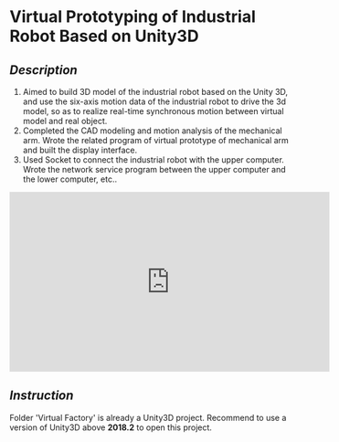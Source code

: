 # Virtual Prototyping of Industrial Robot Based on Unity3D
## *Description*
1. Aimed to build 3D model of the industrial robot based on the Unity 3D, and use the six-axis motion data of the industrial robot to drive the 3d model, so as to realize real-time synchronous motion between virtual model and real object.
2. Completed the CAD modeling and motion analysis of the mechanical arm. Wrote the related program of virtual prototype of mechanical arm and built the display interface.
3. Used Socket to connect the industrial robot with the upper computer. Wrote the network service program between the upper computer and the lower computer, etc..
<iframe width="560" height="315" src="https://youtu.be/_v7NjdfjCTQ" frameborder="0" allowfullscreen></iframe>


## *Instruction*
Folder 'Virtual Factory' is already a Unity3D project. Recommend to use a version of Unity3D above **2018.2** to open this project.
